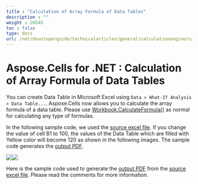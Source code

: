 ```yaml
---
title : "Calculation of Array Formula of Data Tables" 
description : "" 
weight : 20545 
toc : false
type: docs
url: /net/developerguide/technicalarticles/general/calculationengine/calculation+of+array+formula+of+data+tables/
---
```


# Aspose.Cells for .NET : Calculation of Array Formula of Data Tables


You can create Data Table in Microsoft Excel using `Data > What-If Analysis > Data Table...`. Aspose.Cells now allows you to calculate the array formula of a data table. Please use [Workbook.CalculateFormula()](https://apireference.aspose.com/net/cells/aspose.cells/workbook/methods/calculateformula) as normal for calculating any type of formulas.

In the following sample code, we used the [source excel file](https://docs2.aspose.com/cells/net/attachments/5023561/5115535.xlsx). If you change the value of cell B1 to 100, the values of the Data Table which are filled with Yellow color will become 120 as shown in the following images. The sample code generates the [output PDF](https://docs2.aspose.com/cells/net/attachments/5023561/5115538.pdf).

![](https://docs2.aspose.com/cells/net/attachments/5023561/5115534.png)![](https://docs2.aspose.com/cells/net/attachments/5023561/5115539.png)

Here is the sample code used to generate the [output PDF](https://docs2.aspose.com/cells/net/attachments/5023561/5115538.pdf) from the [source excel file](https://docs2.aspose.com/cells/net/attachments/5023561/5115535.xlsx). Please read the comments for more information.

